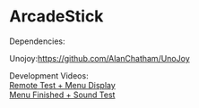 # ArcadeStick
Dependencies:

Unojoy:https://github.com/AlanChatham/UnoJoy

Development Videos:</br>
<a href="https://www.youtube.com/watch?v=WUq6a-sSEg8">Remote Test + Menu Display</a></br>
<a href="https://www.youtube.com/watch?v=N3G8-8Rs1bU">Menu Finished + Sound Test</a></br>
